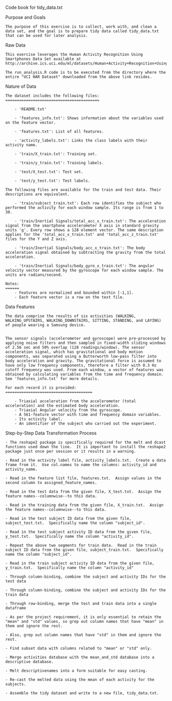 Code book for tidy_data.txt

Purpose and Goals

	The purpose of this exercise is to collect, work with, and clean a data set, and the goal is to prepare tidy data called tidy_data.txt that can be used for later analysis.


Raw Data
 
	This exercise leverages the Human Activity Recognition Using Smartphones Data Set available at http://archive.ics.uci.edu/ml/datasets/Human+Activity+Recognition+Using+Smartphones 
	
	The run_analysis.R code is to be executed from the directory where the entire "UCI HAR Dataset" downloaded from the above link resides.


Nature of Data

	The dataset includes the following files:
	=========================================

		- 'README.txt'

		- 'features_info.txt': Shows information about the variables used on the feature vector.

		- 'features.txt': List of all features.

		- 'activity_labels.txt': Links the class labels with their activity name.

		- 'train/X_train.txt': Training set.

		- 'train/y_train.txt': Training labels.

		- 'test/X_test.txt': Test set.

		- 'test/y_test.txt': Test labels.

	The following files are available for the train and test data. Their descriptions are equivalent. 

		- 'train/subject_train.txt': Each row identifies the subject who performed the activity for each window sample. Its range is from 1 to 30. 

		- 'train/Inertial Signals/total_acc_x_train.txt': The acceleration signal from the smartphone accelerometer X axis in standard gravity units 'g'. Every row shows a 128 element vector. The same description applies for the 'total_acc_x_train.txt' and 'total_acc_z_train.txt' files for the Y and Z axis. 

		- 'train/Inertial Signals/body_acc_x_train.txt': The body acceleration signal obtained by subtracting the gravity from the total acceleration. 

		- 'train/Inertial Signals/body_gyro_x_train.txt': The angular velocity vector measured by the gyroscope for each window sample. The units are radians/second. 

	Notes: 
	======
		- Features are normalized and bounded within [-1,1].
		- Each feature vector is a row on the text file.


Data Features

	The data comprise the results of six activities (WALKING, WALKING_UPSTAIRS, WALKING_DOWNSTAIRS, SITTING, STANDING, and LAYING) of people wearing a Samsung device.


	The sensor signals (accelerometer and gyroscope) were pre-processed by applying noise filters and then sampled in fixed-width sliding windows of 2.56 sec and 50% overlap (128 readings/window). The sensor acceleration signal, which has gravitational and body motion components, was separated using a Butterworth low-pass filter into body acceleration and gravity. The gravitational force is assumed to have only low frequency components, therefore a filter with 0.3 Hz cutoff frequency was used. From each window, a vector of features was obtained by calculating variables from the time and frequency domain. See 'features_info.txt' for more details. 

	For each record it is provided:
	======================================

		- Triaxial acceleration from the accelerometer (total acceleration) and the estimated body acceleration.
		- Triaxial Angular velocity from the gyroscope. 
		- A 561-feature vector with time and frequency domain variables. 
		- Its activity label. 
		- An identifier of the subject who carried out the experiment.


Step-by-Step Data Transformation Process

	- The reshape2 package is specifically required for the melt and dcast functions used down the line.  It is important to install the reshape2 package just once per session or it results in a warning.

	- Read in the activity label file, activity_labels.txt.  Create a data frame from it.  Use col.names to name the columns: activity_id and activity_name.

	- Read in the feature list file, features.txt.  Assign values in the second column to assigned_feature_names.

	- Read in the test data from the given file, X_test.txt.  Assign the feature names--columnwise--to this data.

	- Read in the training data from the given file, X_train.txt.  Assign the feature names--columnwise--to this data.

	- Read in the test subject ID data from the given file, subject_test.txt.  Specifically name the column "subject_id".

	- Read in the test subject activity ID data from the given file, y_test.txt.  Specifically name the column "activity_id".

	- Repeat the above two segments for train data.  Read in the train subject ID data from the given file, subject_train.txt.  Specifically name the column "subject_id".

	- Read in the train subject activity ID data from the given file, y_train.txt.  Specifically name the column "activity_id"

	- Through column-binding, combine the subject and activity IDs for the test data

	- Through column-binding, combine the subject and activity IDs for the train data

	- Through row-binding, merge the test and train data into a single dataframe

	- As per the project requirement, it is only essential to retain the "mean" and "std" values, so grep out column names that have "mean" in them and ignore the rest.

	- Also, grep out column names that have "std" in them and ignore the rest.

	- Find subset data with columns related to "mean" or "std" only.

	- Merge activities database with the mean_and_std database into a descriptive database.

	- Melt descriptivenames into a form suitable for easy casting.

	- Re-cast the melted data using the mean of each activity for the subjects.

	- Assemble the tidy dataset and write to a new file, tidy_data.txt.

